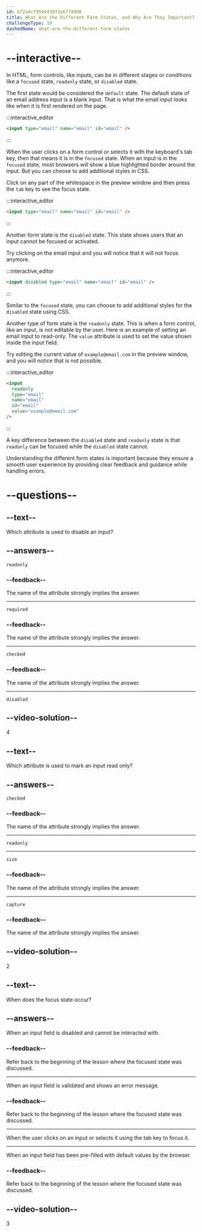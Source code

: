 ```yaml
---
id: 672a4cf959443073a6774908
title: What Are the Different Form States, and Why Are They Important?
challengeType: 19
dashedName: what-are-the-different-form-states
---
```


# --interactive--

In HTML, form controls, like inputs, can be in different stages or conditions like a `focused` state, `readonly` state, or `disabled` state.

The first state would be considered the `default` state. The default state of an email address input is a blank input. That is what the email input looks like when it is first rendered on the page.

:::interactive_editor

```html
<input type="email" name="email" id="email" />
```

:::

When the user clicks on a form control or selects it with the keyboard's tab key, then that means it is in the `focused` state. When an input is in the `focused` state, most browsers will show a blue highlighted border around the input. But you can choose to add additional styles in CSS.

Click on any part of the whitespace in the preview window and then press the `tab` key to see the focus state.

:::interactive_editor

```html
<input type="email" name="email" id="email" />
```

:::

Another form state is the `disabled` state. This state shows users that an input cannot be focused or activated.

Try clicking on the email input and you will notice that it will not focus anymore.

:::interactive_editor

```html
<input disabled type="email" name="email" id="email" />
```

:::

Similar to the `focused` state, you can choose to add additional styles for the `disabled` state using CSS.

Another type of form state is the `readonly` state. This is when a form control, like an input, is not editable by the user. Here is an example of setting an email input to read-only. The `value` attribute is used to set the value shown inside the input field.

Try editing the current value of `example@email.com` in the preview window, and you will notice that is not possible.

:::interactive_editor

```html
<input
  readonly
  type="email"
  name="email"
  id="email"
  value="example@email.com"
/>
```

:::

A key difference between the `disabled` state and `readonly` state is that `readonly` can be focused while the `disabled` state cannot.

Understanding the different form states is important because they ensure a smooth user experience by providing clear feedback and guidance while handling errors.

# --questions--

## --text--

Which attribute is used to disable an input?

## --answers--

`readonly`

### --feedback--

The name of the attribute strongly implies the answer.

---

`required`

### --feedback--

The name of the attribute strongly implies the answer.

---

`checked`

### --feedback--

The name of the attribute strongly implies the answer.

---

`disabled`

## --video-solution--

4

## --text--

Which attribute is used to mark an input read only?

## --answers--

`checked`

### --feedback--

The name of the attribute strongly implies the answer.

---

`readonly`

---

`size`

### --feedback--

The name of the attribute strongly implies the answer.

---

`capture`

### --feedback--

The name of the attribute strongly implies the answer.

## --video-solution--

2

## --text--

When does the focus state occur?

## --answers--

When an input field is disabled and cannot be interacted with.

### --feedback--

Refer back to the beginning of the lesson where the focused state was discussed.

---

When an input field is validated and shows an error message.

### --feedback--

Refer back to the beginning of the lesson where the focused state was discussed.

---

When the user clicks on an input or selects it using the tab key to focus it.

---

When an input field has been pre-filled with default values by the browser.

### --feedback--

Refer back to the beginning of the lesson where the focused state was discussed.

## --video-solution--

3
